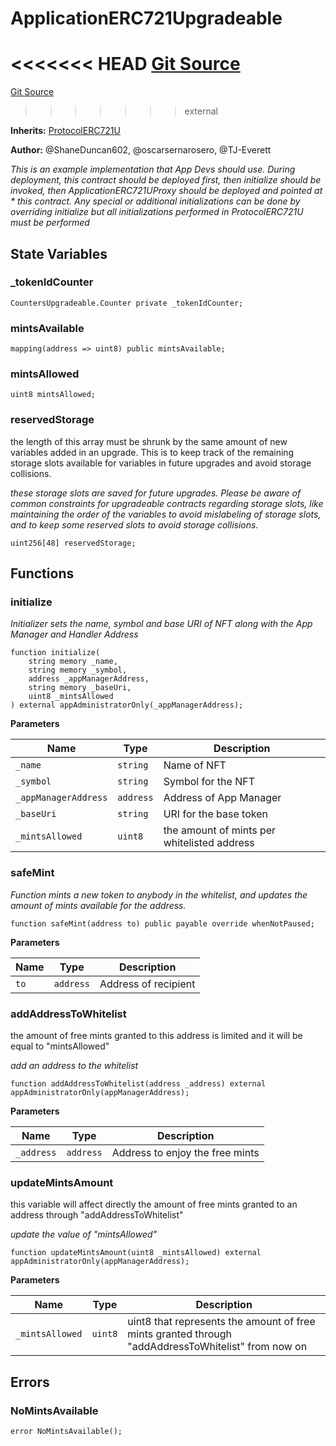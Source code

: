 # ApplicationERC721Upgradeable
<<<<<<< HEAD
[Git Source](https://github.com/thrackle-io/tron/blob/c915f21b8dd526456aab7e2f9388d412d287d507/src/example/ERC721/upgradeable/ApplicationERC721UpgWhitelistMint.sol)
=======
[Git Source](https://github.com/thrackle-io/tron/blob/81964a0e15d7593cfe172486fd6691a89432c332/src/example/ERC721/upgradeable/ApplicationERC721UpgWhitelistMint.sol)
>>>>>>> external

**Inherits:**
[ProtocolERC721U](/src/token/ERC721/upgradeable/ProtocolERC721U.sol/contract.ProtocolERC721U.md)

**Author:**
@ShaneDuncan602, @oscarsernarosero, @TJ-Everett

*This is an example implementation that App Devs should use.
During deployment, this contract should be deployed first, then initialize should be invoked, then ApplicationERC721UProxy should be deployed and pointed at * this contract. Any special or additional initializations can be done by overriding initialize but all initializations performed in ProtocolERC721U
must be performed*


## State Variables
### _tokenIdCounter

```solidity
CountersUpgradeable.Counter private _tokenIdCounter;
```


### mintsAvailable

```solidity
mapping(address => uint8) public mintsAvailable;
```


### mintsAllowed

```solidity
uint8 mintsAllowed;
```


### reservedStorage
the length of this array must be shrunk by the same amount of new variables added in an upgrade. This is to keep track of the remaining
storage slots available for variables in future upgrades and avoid storage collisions.

*these storage slots are saved for future upgrades. Please be aware of common constraints for upgradeable contracts regarding storage slots,
like maintaining the order of the variables to avoid mislabeling of storage slots, and to keep some reserved slots to avoid storage collisions.*


```solidity
uint256[48] reservedStorage;
```


## Functions
### initialize

*Initializer sets the name, symbol and base URI of NFT along with the App Manager and Handler Address*


```solidity
function initialize(
    string memory _name,
    string memory _symbol,
    address _appManagerAddress,
    string memory _baseUri,
    uint8 _mintsAllowed
) external appAdministratorOnly(_appManagerAddress);
```
**Parameters**

|Name|Type|Description|
|----|----|-----------|
|`_name`|`string`|Name of NFT|
|`_symbol`|`string`|Symbol for the NFT|
|`_appManagerAddress`|`address`|Address of App Manager|
|`_baseUri`|`string`|URI for the base token|
|`_mintsAllowed`|`uint8`|the amount of mints per whitelisted address|


### safeMint

*Function mints a new token to anybody in the whitelist, and updates the amount of mints available for the address.*


```solidity
function safeMint(address to) public payable override whenNotPaused;
```
**Parameters**

|Name|Type|Description|
|----|----|-----------|
|`to`|`address`|Address of recipient|


### addAddressToWhitelist

the amount of free mints granted to this address is limited and it will be equal to "mintsAllowed"

*add an address to the whitelist*


```solidity
function addAddressToWhitelist(address _address) external appAdministratorOnly(appManagerAddress);
```
**Parameters**

|Name|Type|Description|
|----|----|-----------|
|`_address`|`address`|Address to enjoy the free mints|


### updateMintsAmount

this variable will affect directly the amount of free mints granted to an address through "addAddressToWhitelist"

*update the value of "mintsAllowed"*


```solidity
function updateMintsAmount(uint8 _mintsAllowed) external appAdministratorOnly(appManagerAddress);
```
**Parameters**

|Name|Type|Description|
|----|----|-----------|
|`_mintsAllowed`|`uint8`|uint8 that represents the amount of free mints granted through "addAddressToWhitelist" from now on|


## Errors
### NoMintsAvailable

```solidity
error NoMintsAvailable();
```

